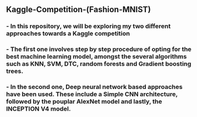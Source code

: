 ## Kaggle-Competition-(Fashion-MNIST)
### - In this repository, we will be exploring my two different approaches towards a Kaggle competition
### - The first one involves step by step procedure of opting for the best machine learning model, amongst the several algorithms such as KNN, SVM, DTC, random forests and Gradient boosting trees.
### - In the second one, Deep neural network based approaches have been used. These include a Simple CNN architecture, followed by the pouplar AlexNet model and lastly, the INCEPTION V4 model. 
